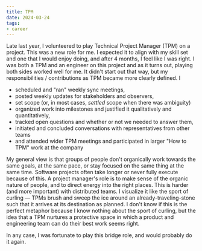 ```yaml
---
title: TPM
date: 2024-03-24
tags:
- career
---
```


Late last year, I volunteered to play Technical Project Manager (TPM) on a
project. This was a new role for me. I expected it to align with my skill set and
one that I would enjoy doing, and after 4 months, I feel like I was right. I was
both a TPM and an engineer on this project and as it turns out, playing both
sides worked well for me. It didn't start out that way, but my responsibilities
/ contributions as TPM became more clearly defined. I

- scheduled and "ran" weekly sync meetings,
- posted weekly updates for stakeholders and observers,
- set scope (or, in most cases, _settled_ scope when there was ambiguity)
- organized work into milestones and justified it qualitatively and
  quantitatively,
- tracked open questions and whether or not we needed to answer them,
- initiated and concluded conversations with representatives from other teams
- and attended wider TPM meetings and participated in larger "How to TPM" work
  at the company

My general view is that groups of people don't organically work towards the same
goals, at the same pace, or stay focused on the same thing at the same time.
Software projects often take longer or never fully execute because of this. A
project manager's role is to make sense of the organic nature of people, and to
direct energy into the right places. This is harder (and more important) with
distributed teams. I visualize it like the sport of curling &mdash; TPMs brush
and sweep the ice around an already-traveling-stone such that it arrives at its
destination as planned. I don't know if this is the perfect metaphor because I
know nothing about the sport of curling, but the idea that a TPM nurtures a
protective space in which a product and engineering team can do their best work
seems right.

In any case, I was fortunate to play this bridge role, and would probably do it
again.
